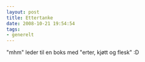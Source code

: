```yaml
---
layout: post
title: Ettertanke
date: 2008-10-21 19:54:54
tags: 
- generelt
---
```

"mhm" leder til en boks med "erter, kjøtt og flesk" :D
